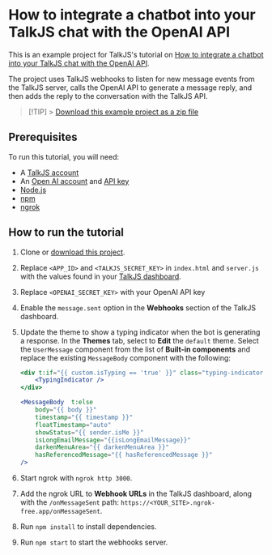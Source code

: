 # How to integrate a chatbot into your TalkJS chat with the OpenAI API

This is an example project for TalkJS's tutorial on [How to integrate a chatbot into your TalkJS chat with the OpenAI API](https://talkjs.com/resources/how-to-make-a-customizable-chatbot-frontend-with-talkjs-and-the-openai-api/).

The project uses TalkJS webhooks to listen for new message events from the TalkJS server, calls the OpenAI API to generate a message reply, and then adds the reply to the conversation with the TalkJS API.

> [!TIP] > [Download this example project as a zip file](https://github.com/talkjs/talkjs-examples/releases/latest/download/chatbot-integration.openai-chatgpt.zip)

## Prerequisites

To run this tutorial, you will need:

- A [TalkJS account](https://talkjs.com/dashboard/login)
- An [Open AI account](https://platform.openai.com/signup) and [API key](https://platform.openai.com/account/api-keys)
- [Node.js](https://nodejs.org/en)
- [npm](https://www.npmjs.com/)
- [ngrok](https://ngrok.com/)

## How to run the tutorial

1. Clone or [download this project](https://github.com/talkjs/talkjs-examples/releases/latest/download/chatbot-integration.openai-chatgpt.zip).
2. Replace `<APP_ID>` and `<TALKJS_SECRET_KEY>` in `index.html` and `server.js` with the values found in your [TalkJS dashboard](https://talkjs.com/dashboard/login).
3. Replace `<OPENAI_SECRET_KEY>` with your OpenAI API key
4. Enable the `message.sent` option in the **Webhooks** section of the TalkJS dashboard.
5. Update the theme to show a typing indicator when the bot is generating a response. In the **Themes** tab, select to **Edit** the `default` theme. Select the `UserMessage` component from the list of **Built-in components** and replace the existing `MessageBody` component with the following:

   ```jsx
   <div t:if="{{ custom.isTyping == 'true' }}" class="typing-indicator">
       <TypingIndicator />
   </div>

   <MessageBody  t:else
       body="{{ body }}"
       timestamp="{{ timestamp }}"
       floatTimestamp="auto"
       showStatus="{{ sender.isMe }}"
       isLongEmailMessage="{{isLongEmailMessage}}"
       darkenMenuArea="{{ darkenMenuArea }}"
       hasReferencedMessage="{{ hasReferencedMessage }}"
   />
   ```

6. Start ngrok with `ngrok http 3000`.
7. Add the ngrok URL to **Webhook URLs** in the TalkJS dashboard, along with the `/onMessageSent` path: `https://<YOUR_SITE>.ngrok-free.app/onMessageSent`.
8. Run `npm install` to install dependencies.
9. Run `npm start` to start the webhooks server.
